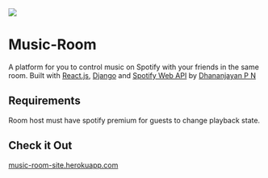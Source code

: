 <img src="https://dhananjayan.tech/assets/img/musicroom-home.png" />

# Music-Room
A platform for you to control music on Spotify with your friends in the same room. Built with [React.js](https://reactjs.org), [Django](https://www.djangoproject.com/) and [Spotify Web API](https://developer.spotify.com/documentation/web-api/) by [Dhananjayan P N](https://dhananjayan.tech)

## Requirements
Room host must have spotify premium for guests to change playback state.

## Check it Out
[music-room-site.herokuapp.com](https://music-room-site.herokuapp.com/)
